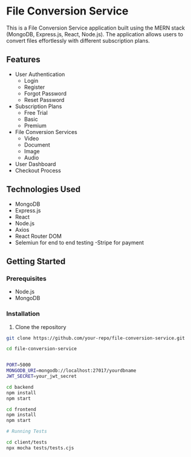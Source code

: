 # File Conversion Service

This is a File Conversion Service application built using the MERN stack (MongoDB, Express.js, React, Node.js). The application allows users to convert files effortlessly with different subscription plans. 

## Features

- User Authentication
  - Login
  - Register
  - Forgot Password
  - Reset Password
- Subscription Plans
  - Free Trial
  - Basic
  - Premium
- File Conversion Services
  - Video
  - Document
  - Image
  - Audio
- User Dashboard
- Checkout Process

## Technologies Used

- MongoDB
- Express.js
- React
- Node.js
- Axios
- React Router DOM
- Selemiun for end to end testing
-Stripe for payment


## Getting Started

### Prerequisites

- Node.js
- MongoDB

### Installation

1. Clone the repository

```bash
git clone https://github.com/your-repo/file-conversion-service.git

cd file-conversion-service


PORT=5000
MONGODB_URI=mongodb://localhost:27017/yourdbname
JWT_SECRET=your_jwt_secret

cd backend
npm install
npm start

cd frontend
npm install
npm start

# Running Tests

cd client/tests
npx mocha tests/tests.cjs





